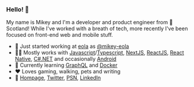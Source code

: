 ### Hello! 👋

My name is Mikey and I'm a developer and product engineer from :scotland: Scotland! While I've worked with a breath of tech, more recently I've been focused on front-end web and mobile stuff.

- :briefcase: Just started working at [eola](https://github.com/eola) as [@mikey-eola](https://github.com/mikey-eola)
- :construction_worker_man: Mostly works with [Javascript](https://www.javascript.com)/[Typescript](https://www.typescriptlang.org/), [NextJS](https://nextjs.org), [ReactJS](https://reactjs.org), [React Native](https://reactnative.dev), [C#.NET](https://docs.microsoft.com/en-us/dotnet/csharp/) and occasionally [Android](https://developer.android.com)
- :seedling: Currently learning [GraphQL](https://graphql.org) and [Docker](https://www.docker.com)
- :hearts: Loves gaming, walking, pets and writing
- :speech_balloon: [Hompage](https://mikeygray.co.uk), [Twitter](https://twitter.com/sirmikey), [PSN](https://psnprofiles.com/SirMikeyFuzzy), [LinkedIn](https://www.linkedin.com/in/michaelragray/)
